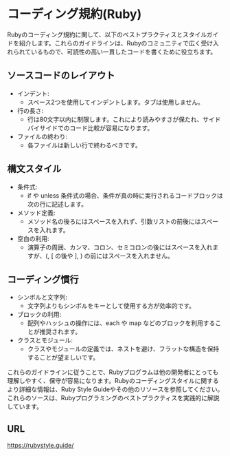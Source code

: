 # コーディング規約(Ruby)

Rubyのコーディング規約に関して、以下のベストプラクティスとスタイルガイドを紹介します。これらのガイドラインは、Rubyのコミュニティで広く受け入れられているもので、可読性の高い一貫したコードを書くために役立ちます。

## ソースコードのレイアウト

- インデント: 
  - スペース2つを使用してインデントします。タブは使用しません。
- 行の長さ: 
  - 行は80文字以内に制限します。これにより読みやすさが保たれ、サイドバイサイドでのコード比較が容易になります。
- ファイルの終わり:
  - 各ファイルは新しい行で終わるべきです。

## 構文スタイル

- 条件式:
  - if や unless 条件式の場合、条件が真の時に実行されるコードブロックは次の行に記述します。
- メソッド定義:
  - メソッド名の後ろにはスペースを入れず、引数リストの前後にはスペースを入れます。
- 空白の利用: 
  - 演算子の周囲、カンマ、コロン、セミコロンの後にはスペースを入れますが、(, [ の後や ], ) の前にはスペースを入れません。

## コーディング慣行

- シンボルと文字列:
  - 文字列よりもシンボルをキーとして使用する方が効率的です。
- ブロックの利用:
  - 配列やハッシュの操作には、each や map などのブロックを利用することが推奨されます。
- クラスとモジュール:
  - クラスやモジュールの定義では、ネストを避け、フラットな構造を保持することが望ましいです。

これらのガイドラインに従うことで、Rubyプログラムは他の開発者にとっても理解しやすく、保守が容易になります。Rubyのコーディングスタイルに関するより詳細な情報は、Ruby Style Guideやその他のリソースを参照してください。これらのソースは、Rubyプログラミングのベストプラクティスを実践的に解説しています。

## URL

https://rubystyle.guide/